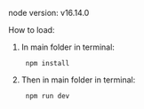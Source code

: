 
node version:
    v16.14.0

How to load:
1. In main folder in terminal:

        npm install
2. Then in main folder in terminal:

        npm run dev 
